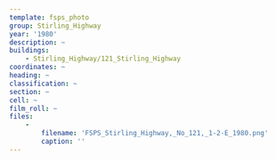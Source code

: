 ```yaml
---
template: fsps_photo
group: Stirling_Highway
year: '1980'
description: ~
buildings:
    - Stirling_Highway/121_Stirling_Highway
coordinates: ~
heading: ~
classification: ~
section: ~
cell: ~
film_roll: ~
files:
    -
        filename: 'FSPS_Stirling_Highway,_No_121,_1-2-E_1980.png'
        caption: ''
---
```

